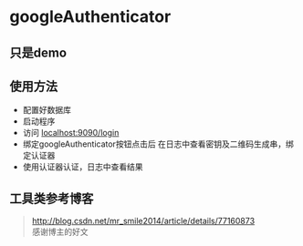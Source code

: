 # googleAuthenticator

## 只是demo

## 使用方法
+ 配置好数据库
+ 启动程序
+ 访问 <a href="localhost:9090/login" title="Title">localhost:9090/login</a>
+ 绑定googleAuthenticator按钮点击后 在日志中查看密钥及二维码生成串，绑定认证器
+ 使用认证器认证，日志中查看结果

## 工具类参考博客
> <a href="http://blog.csdn.net/mr_smile2014/article/details/77160873">http://blog.csdn.net/mr_smile2014/article/details/77160873</a>
> <br/>
> 感谢博主的好文
